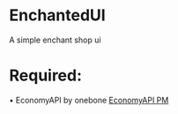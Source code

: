 # EnchantedUI
A simple enchant shop ui

# Required:

• EconomyAPI by onebone [EconomyAPI PM](https://github.com/mathchat900/EconomyAPI-PM5)

